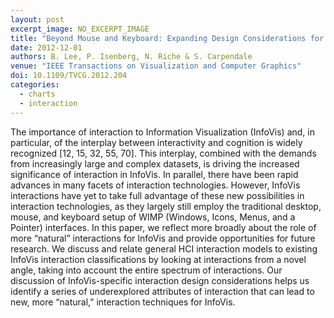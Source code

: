 ```yaml
---
layout: post
excerpt_image: NO_EXCERPT_IMAGE
title: "Beyond Mouse and Keyboard: Expanding Design Considerations for Information Visualization Interactions"
date: 2012-12-01
authors: B. Lee, P. Isenberg, N. Riche & S. Carpendale
venue: "IEEE Transactions on Visualization and Computer Graphics"
doi: 10.1109/TVCG.2012.204
categories:
  - charts
  - interaction
---
```

The importance of interaction to Information Visualization (InfoVis) and, in particular, of the interplay between interactivity and cognition is widely recognized [12, 15, 32, 55, 70]. This interplay, combined with the demands from increasingly large and complex datasets, is driving the increased significance of interaction in InfoVis. In parallel, there have been rapid advances in many facets of interaction technologies. However, InfoVis interactions have yet to take full advantage of these new possibilities in interaction technologies, as they largely still employ the traditional desktop, mouse, and keyboard setup of WIMP (Windows, Icons, Menus, and a Pointer) interfaces. In this paper, we reflect more broadly about the role of more “natural” interactions for InfoVis and provide opportunities for future research. We discuss and relate general HCI interaction models to existing InfoVis interaction classifications by looking at interactions from a novel angle, taking into account the entire spectrum of interactions. Our discussion of InfoVis-specific interaction design considerations helps us identify a series of underexplored attributes of interaction that can lead to new, more “natural,” interaction techniques for InfoVis.
